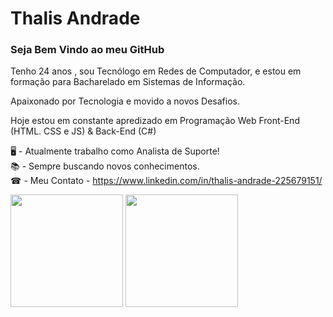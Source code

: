 <h1>Thalis Andrade</h1>

<h3>Seja Bem Vindo ao meu GitHub</h3>
<p>Tenho 24 anos , sou Tecnólogo em Redes de Computador, e estou em formação para Bacharelado em Sistemas de Informação.</p>
<p>Apaixonado por Tecnologia e movido a novos Desafios.</p>
<p>Hoje estou em constante apredizado em Programação Web Front-End (HTML. CSS e JS) & Back-End (C#)</p>

🖥 - Atualmente trabalho como Analista de Suporte!<br/>
📚 - Sempre buscando novos conhecimentos.<br/>
☎ - Meu Contato - https://www.linkedin.com/in/thalis-andrade-225679151/

 <div>
  <img height="180em" src="https://github-readme-stats.vercel.app/api?username=Thalis-A98&show_icons=true&theme=dark&include_all_commits=true&count_private=true"/>
  <img height="180em" src="https://github-readme-stats.vercel.app/api/top-langs/?username=Thalis-A98&layout=compact&langs_count=7&theme=dark&show_icons=true"/>
</div>
